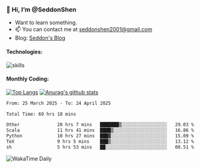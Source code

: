 ### 👋 Hi, I’m @SeddonShen
- Want to learn something.
- 📫 You can contact me at seddonshen2001@gmail.com
- Blog: [Seddon's Blog](https://seddonshen.github.io/)
#### Technologies:

![skills](https://skillicons.dev/icons?i=scala,js,html,css,bootstrap,jquery,c,cpp,cloudflare,django,docker,flask,git,github,githubactions,linux,latex,mysql,nodejs,ps,php,pr,py,raspberrypi,redis,unreal,v,vscode,vue,bash)

#### Monthly Coding:
[![Top Langs](https://github-readme-stats.vercel.app/api/top-langs?username=seddonshen&show_icons=true&locale=en&layout=compact&hide=html&langs_count=8)](https://github.com/SeddonShen/)
[![Anurag's github stats](https://github-readme-stats.vercel.app/api?username=SeddonShen&count_private=true&show_icons=true)](https://github.com/anuraghazra/github-readme-stats)
<!--START_SECTION:waka-->

```txt
From: 25 March 2025 - To: 24 April 2025

Total Time: 69 hrs 18 mins

Other              20 hrs 7 mins   ███████▒░░░░░░░░░░░░░░░░░   29.03 %
Scala              11 hrs 41 mins  ████▒░░░░░░░░░░░░░░░░░░░░   16.86 %
Python             10 hrs 27 mins  ███▓░░░░░░░░░░░░░░░░░░░░░   15.09 %
TeX                9 hrs 5 mins    ███▒░░░░░░░░░░░░░░░░░░░░░   13.12 %
sh                 5 hrs 53 mins   ██░░░░░░░░░░░░░░░░░░░░░░░   08.51 %
```

<!--END_SECTION:waka-->

![WakaTime Daily](https://wakatime.com/share/@seddon2001/61a7e342-5f12-4fea-bf92-1fac161e97d6.svg)
<!---
SeddonShen/SeddonShen is a ✨ special ✨ repository because its `README.md` (this file) appears on your GitHub profile.
You can click the Preview link to take a look at your changes.
--->
